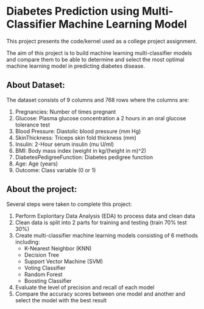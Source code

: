 # Diabetes Prediction using Multi-Classifier Machine Learning Model

This project presents the code/kernel used as a college project assignment.

The aim of this project is to build machine learning multi-classifier models and compare them to be able to determine and select the most optimal machine learning model in predicting diabetes disease.

## About Dataset:
The dataset consists of 9 columns and 768 rows where the columns are:
1. Pregnancies: Number of times pregnant
2. Glucose: Plasma glucose concentration a 2 hours in an oral glucose tolerance test
3. Blood Pressure: Diastolic blood pressure (mm Hg)
4. SkinThickness: Triceps skin fold thickness (mm)
5. Insulin: 2-Hour serum insulin (mu U/ml)
6. BMI: Body mass index (weight in kg/(height in m)^2)
7. DiabetesPedigreeFunction: Diabetes pedigree function
8. Age: Age (years)
9. Outcome: Class variable (0 or 1)

## About the project:
Several steps were taken to complete this project:
1. Perform Exploritary Data Analysis (EDA) to process data and clean data
2. Clean data is split into 2 parts for training and testing (train 70% test 30%)
3. Create multi-classifier machine learning models consisting of 6 methods including:
   - K-Nearest Neighbor (KNN)
   - Decision Tree
   - Support Vector Machine (SVM)
   - Voting Classifier
   - Random Forest
   - Boosting Classifier
4. Evaluate the level of precision and recall of each model
5. Compare the accuracy scores between one model and another and select the model with the best result
